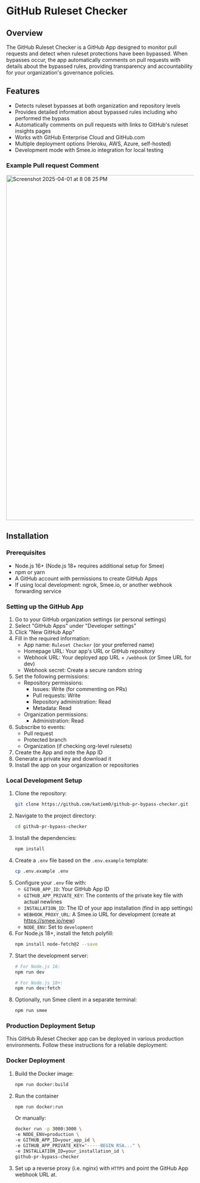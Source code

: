 # GitHub Ruleset Checker

## Overview

The GitHub Ruleset Checker is a GitHub App designed to monitor pull requests and detect when ruleset protections have been bypassed. When bypasses occur, the app automatically comments on pull requests with details about the bypassed rules, providing transparency and accountability for your organization's governance policies.

## Features

- Detects ruleset bypasses at both organization and repository levels
- Provides detailed information about bypassed rules including who performed the bypass
- Automatically comments on pull requests with links to GitHub's ruleset insights pages
- Works with GitHub Enterprise Cloud and GitHub.com
- Multiple deployment options (Heroku, AWS, Azure, self-hosted)
- Development mode with Smee.io integration for local testing

### Example Pull request Comment

<img width="927" alt="Screenshot 2025-04-01 at 8 08 25 PM" src="https://github.com/user-attachments/assets/68afd768-a2d1-459a-b68a-2508cc195d5c" />


## Installation

### Prerequisites

- Node.js 16+ (Node.js 18+ requires additional setup for Smee)
- npm or yarn
- A GitHub account with permissions to create GitHub Apps
- If using local development: ngrok, Smee.io, or another webhook forwarding service

### Setting up the GitHub App

1. Go to your GitHub organization settings (or personal settings)
2. Select "GitHub Apps" under "Developer settings"
3. Click "New GitHub App"
4. Fill in the required information:
   - App name: `Ruleset Checker` (or your preferred name)
   - Homepage URL: Your app's URL or GitHub repository
   - Webhook URL: Your deployed app URL + `/webhook` (or Smee URL for dev)
   - Webhook secret: Create a secure random string
5. Set the following permissions:
   - Repository permissions:
     - Issues: Write (for commenting on PRs)
     - Pull requests: Write
     - Repository administration: Read
     - Metadata: Read
   - Organization permissions:
     - Administration: Read
6. Subscribe to events:
   - Pull request
   - Protected branch
   - Organization (if checking org-level rulesets)
7. Create the App and note the App ID
8. Generate a private key and download it
9. Install the app on your organization or repositories

### Local Development Setup

1. Clone the repository:
   ```bash
   git clone https://github.com/katiem0/github-pr-bypass-checker.git
   ```
2. Navigate to the project directory:
   ```bash
   cd github-pr-bypass-checker
   ```
3. Install the dependencies:
   ```bash
   npm install
   ```
4. Create a `.env` file based on the `.env.example` template:
   ```bash
   cp .env.example .env
   ```
5. Configure your `.env` file with:
   - `GITHUB_APP_ID`: Your GitHub App ID
   - `GITHUB_APP_PRIVATE_KEY`: The contents of the private key file with actual newlines
   - `INSTALLATION_ID`: The ID of your app installation (find in app settings)
   - `WEBHOOK_PROXY_URL`: A Smee.io URL for development (create at https://smee.io/new)
   - `NODE_ENV`: Set to `development`
6. For Node.js 18+, install the fetch polyfill:
   ```bash
   npm install node-fetch@2 --save
   ```
7. Start the development server:
   ```bash
   # For Node.js 16:
   npm run dev

   # For Node.js 18+:
   npm run dev:fetch
   ```
8. Optionally, run Smee client in a separate terminal:
   ```bash
   npm run smee
   ```

### Production Deployment Setup

This GitHub Ruleset Checker app can be deployed in various production environments. Follow these instructions for a reliable deployment:

### Docker Deployment

1. Build the Docker image:
   ```bash
   npm run docker:build
   ```
2. Run the container
   ```bash
   npm run docker:run
   ```
   Or manually:
   ```bash
   docker run -p 3000:3000 \
   -e NODE_ENV=production \
   -e GITHUB_APP_ID=your_app_id \
   -e GITHUB_APP_PRIVATE_KEY="-----BEGIN RSA..." \
   -e INSTALLATION_ID=your_installation_id \
   github-pr-bypass-checker
   ```
3. Set up a reverse proxy (i.e. nginx) with `HTTPS` and point the GitHub App webhook URL at.
